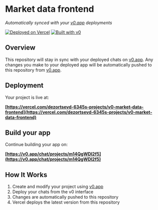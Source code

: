 # Market data frontend

*Automatically synced with your [v0.app](https://v0.app) deployments*

[![Deployed on Vercel](https://img.shields.io/badge/Deployed%20on-Vercel-black?style=for-the-badge&logo=vercel)](https://vercel.com/dezortsevd-6345s-projects/v0-market-data-frontend)
[![Built with v0](https://img.shields.io/badge/Built%20with-v0.app-black?style=for-the-badge)](https://v0.app/chat/projects/m14QgWDl2f5)

## Overview

This repository will stay in sync with your deployed chats on [v0.app](https://v0.app).
Any changes you make to your deployed app will be automatically pushed to this repository from [v0.app](https://v0.app).

## Deployment

Your project is live at:

**[https://vercel.com/dezortsevd-6345s-projects/v0-market-data-frontend](https://vercel.com/dezortsevd-6345s-projects/v0-market-data-frontend)**

## Build your app

Continue building your app on:

**[https://v0.app/chat/projects/m14QgWDl2f5](https://v0.app/chat/projects/m14QgWDl2f5)**

## How It Works

1. Create and modify your project using [v0.app](https://v0.app)
2. Deploy your chats from the v0 interface
3. Changes are automatically pushed to this repository
4. Vercel deploys the latest version from this repository